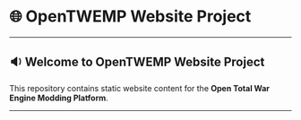 # :globe_with_meridians: OpenTWEMP Website Project

---

## :sound: Welcome to OpenTWEMP Website Project

This repository contains static website content for the **Open Total War Engine Modding Platform**.

---

